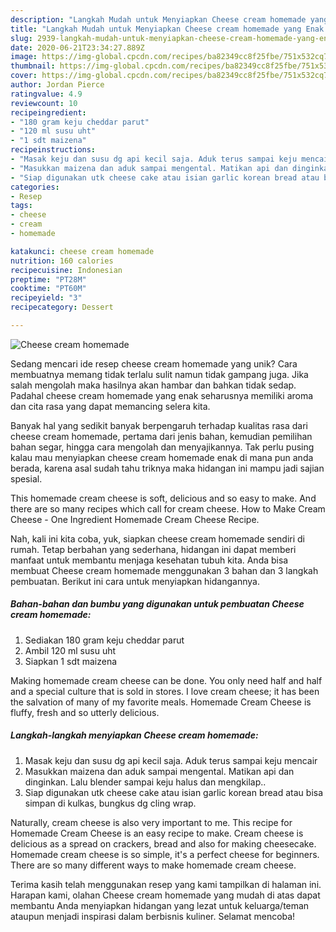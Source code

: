 ```yaml
---
description: "Langkah Mudah untuk Menyiapkan Cheese cream homemade yang Enak Banget"
title: "Langkah Mudah untuk Menyiapkan Cheese cream homemade yang Enak Banget"
slug: 2939-langkah-mudah-untuk-menyiapkan-cheese-cream-homemade-yang-enak-banget
date: 2020-06-21T23:34:27.889Z
image: https://img-global.cpcdn.com/recipes/ba82349cc8f25fbe/751x532cq70/cheese-cream-homemade-foto-resep-utama.jpg
thumbnail: https://img-global.cpcdn.com/recipes/ba82349cc8f25fbe/751x532cq70/cheese-cream-homemade-foto-resep-utama.jpg
cover: https://img-global.cpcdn.com/recipes/ba82349cc8f25fbe/751x532cq70/cheese-cream-homemade-foto-resep-utama.jpg
author: Jordan Pierce
ratingvalue: 4.9
reviewcount: 10
recipeingredient:
- "180 gram keju cheddar parut"
- "120 ml susu uht"
- "1 sdt maizena"
recipeinstructions:
- "Masak keju dan susu dg api kecil saja. Aduk terus sampai keju mencair"
- "Masukkan maizena dan aduk sampai mengental. Matikan api dan dinginkan. Lalu blender sampai keju halus dan mengkilap.."
- "Siap digunakan utk cheese cake atau isian garlic korean bread atau bisa simpan di kulkas, bungkus dg cling wrap."
categories:
- Resep
tags:
- cheese
- cream
- homemade

katakunci: cheese cream homemade 
nutrition: 160 calories
recipecuisine: Indonesian
preptime: "PT28M"
cooktime: "PT60M"
recipeyield: "3"
recipecategory: Dessert

---
```



![Cheese cream homemade](https://img-global.cpcdn.com/recipes/ba82349cc8f25fbe/751x532cq70/cheese-cream-homemade-foto-resep-utama.jpg)

Sedang mencari ide resep cheese cream homemade yang unik? Cara membuatnya memang tidak terlalu sulit namun tidak gampang juga. Jika salah mengolah maka hasilnya akan hambar dan bahkan tidak sedap. Padahal cheese cream homemade yang enak seharusnya memiliki aroma dan cita rasa yang dapat memancing selera kita.

Banyak hal yang sedikit banyak berpengaruh terhadap kualitas rasa dari cheese cream homemade, pertama dari jenis bahan, kemudian pemilihan bahan segar, hingga cara mengolah dan menyajikannya. Tak perlu pusing kalau mau menyiapkan cheese cream homemade enak di mana pun anda berada, karena asal sudah tahu triknya maka hidangan ini mampu jadi sajian spesial.

This homemade cream cheese is soft, delicious and so easy to make. And there are so many recipes which call for cream cheese. How to Make Cream Cheese - One Ingredient Homemade Cream Cheese Recipe.


Nah, kali ini kita coba, yuk, siapkan cheese cream homemade sendiri di rumah. Tetap berbahan yang sederhana, hidangan ini dapat memberi manfaat untuk membantu menjaga kesehatan tubuh kita. Anda bisa membuat Cheese cream homemade menggunakan 3 bahan dan 3 langkah pembuatan. Berikut ini cara untuk menyiapkan hidangannya.

<!--inarticleads1-->

##### Bahan-bahan dan bumbu yang digunakan untuk pembuatan Cheese cream homemade:

1. Sediakan 180 gram keju cheddar parut
1. Ambil 120 ml susu uht
1. Siapkan 1 sdt maizena


Making homemade cream cheese can be done. You only need half and half and a special culture that is sold in stores. I love cream cheese; it has been the salvation of many of my favorite meals. Homemade Cream Cheese is fluffy, fresh and so utterly delicious. 

<!--inarticleads2-->

##### Langkah-langkah menyiapkan Cheese cream homemade:

1. Masak keju dan susu dg api kecil saja. Aduk terus sampai keju mencair
1. Masukkan maizena dan aduk sampai mengental. Matikan api dan dinginkan. Lalu blender sampai keju halus dan mengkilap..
1. Siap digunakan utk cheese cake atau isian garlic korean bread atau bisa simpan di kulkas, bungkus dg cling wrap.


Naturally, cream cheese is also very important to me. This recipe for Homemade Cream Cheese is an easy recipe to make. Cream cheese is delicious as a spread on crackers, bread and also for making cheesecake. Homemade cream cheese is so simple, it&#39;s a perfect cheese for beginners. There are so many different ways to make homemade cream cheese. 

Terima kasih telah menggunakan resep yang kami tampilkan di halaman ini. Harapan kami, olahan Cheese cream homemade yang mudah di atas dapat membantu Anda menyiapkan hidangan yang lezat untuk keluarga/teman ataupun menjadi inspirasi dalam berbisnis kuliner. Selamat mencoba!
